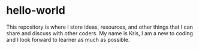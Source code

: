 # hello-world
This repository is where I store ideas, resources, and other things that I can share and discuss with other coders.
My name is Kris, I am a new to coding and I look forward to learner as much as possible.
